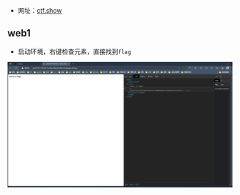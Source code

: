 + 网址：[ctf.show](https://ctf.show/challenges)

## web1

+ 启动环境，右键检查元素，直接找到<code>flag</code>

![web1_1](./img/web1_1.PNG)